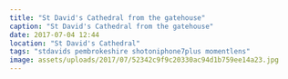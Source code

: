 ```yaml
---
title: "St David's Cathedral from the gatehouse"
caption: "St David's Cathedral from the gatehouse"
date: 2017-07-04 12:44
location: "St David's Cathedral"
tags: "stdavids pembrokeshire shotoniphone7plus momentlens"
image: assets/uploads/2017/07/52342c9f9c20330ac94d1b759ee14a23.jpg
---
```


